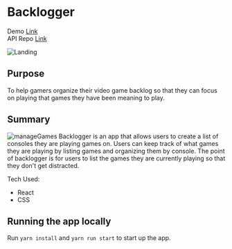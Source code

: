 # Backlogger

Demo [Link](https://backlogger-app.rosborne132.now.sh/) <br>
API Repo [Link](https://github.com/rosborne132/backlogger-api)

![Landing](https://res.cloudinary.com/rosborne/image/upload/v1562436627/Backlogger/landing.png)

## Purpose
To help gamers organize their video game backlog so that they can focus on playing that games they have been meaning to play.

## Summary
![manageGames](https://res.cloudinary.com/rosborne/image/upload/v1562437064/Backlogger/gameManage.png)
Backlogger is an app that allows users to create a list of consoles they are playing games on. Users can keep track of what games they are playing by listing games and organizing them by console. The point of backlogger is for users to list the games they are currently playing so that they don't get distracted.

Tech Used:
- React
- CSS

## Running the app locally
Run `yarn install` and `yarn run start` to start up the app.
